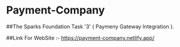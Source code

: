 # Payment-Company


##The Sparks Foundation Task '3' ( Paymeny Gateway Integration ).


##Link For WebSite :- https://payment-company.netlify.app/
